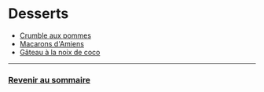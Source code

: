# Desserts

+ [Crumble aux pommes](crumble-aux-pommes.md)
+ [Macarons d'Amiens](macarons-d-Amiens.md)
+ [Gâteau à la noix de coco](gateau-noix-de-coco.md)

___

### [Revenir au sommaire](https://github.com/fookinhell/TopChefCrew-Recipes/wiki)